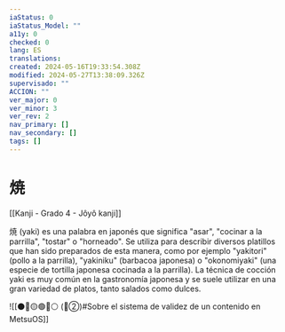 ```yaml
---
iaStatus: 0
iaStatus_Model: ""
a11y: 0
checked: 0
lang: ES
translations: 
created: 2024-05-16T19:33:54.308Z
modified: 2024-05-27T13:38:09.326Z
supervisado: ""
ACCION: ""
ver_major: 0
ver_minor: 3
ver_rev: 2
nav_primary: []
nav_secondary: []
tags: []
---
```

# 焼

[[Kanji - Grado 4 - Jôyô kanji]]

焼 (yaki) es una palabra en japonés que significa "asar", "cocinar a la parrilla", "tostar" o "horneado". Se utiliza para describir diversos platillos que han sido preparados de esta manera, como por ejemplo "yakitori" (pollo a la parrilla), "yakiniku" (barbacoa japonesa) o "okonomiyaki" (una especie de tortilla japonesa cocinada a la parrilla). La técnica de cocción yaki es muy común en la gastronomía japonesa y se suele utilizar en una gran variedad de platos, tanto salados como dulces.

![[⚫🔴🟡🟢🔵⚪ (🔴②)#Sobre el sistema de validez de un contenido en MetsuOS]]
